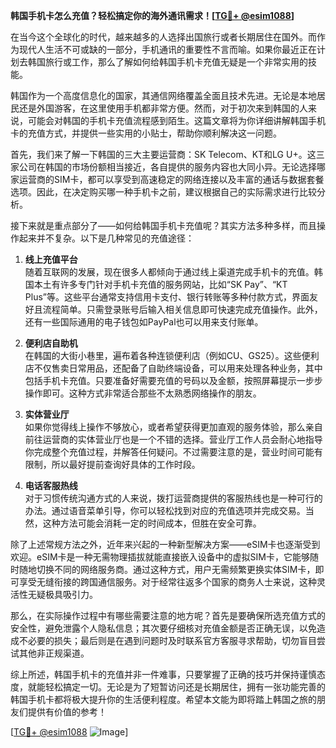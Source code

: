 **韩国手机卡怎么充值？轻松搞定你的海外通讯需求！[[TG💪+ @esim1088](https://t.me/s/esim1088)]**

在当今这个全球化的时代，越来越多的人选择出国旅行或者长期居住在国外。而作为现代人生活不可或缺的一部分，手机通讯的重要性不言而喻。如果你最近正在计划去韩国旅行或工作，那么了解如何给韩国手机卡充值无疑是一个非常实用的技能。

韩国作为一个高度信息化的国家，其通信网络覆盖全面且技术先进。无论是本地居民还是外国游客，在这里使用手机都非常方便。然而，对于初次来到韩国的人来说，可能会对韩国的手机卡充值流程感到陌生。这篇文章将为你详细讲解韩国手机卡的充值方式，并提供一些实用的小贴士，帮助你顺利解决这一问题。

首先，我们来了解一下韩国的三大主要运营商：SK Telecom、KT和LG U+。这三家公司在韩国的市场份额相当接近，各自提供的服务内容也大同小异。无论选择哪家运营商的SIM卡，都可以享受到高速稳定的网络连接以及丰富的通话与数据套餐选项。因此，在决定购买哪一种手机卡之前，建议根据自己的实际需求进行比较分析。

接下来就是重点部分了——如何给韩国手机卡充值呢？其实方法多种多样，而且操作起来并不复杂。以下是几种常见的充值途径：

1. **线上充值平台**  
   随着互联网的发展，现在很多人都倾向于通过线上渠道完成手机卡的充值。韩国本土有许多专门针对手机卡充值的服务网站，比如“SK Pay”、“KT Plus”等。这些平台通常支持信用卡支付、银行转账等多种付款方式，界面友好且流程简单。只需登录账号后输入相关信息即可快速完成充值操作。此外，还有一些国际通用的电子钱包如PayPal也可以用来支付账单。

2. **便利店自助机**  
   在韩国的大街小巷里，遍布着各种连锁便利店（例如CU、GS25）。这些便利店不仅售卖日常用品，还配备了自助终端设备，可以用来处理各种业务，其中包括手机卡充值。只要准备好需要充值的号码以及金额，按照屏幕提示一步步操作即可。这种方式非常适合那些不太熟悉网络操作的朋友。

3. **实体营业厅**  
   如果你觉得线上操作不够放心，或者希望获得更加直观的服务体验，那么亲自前往运营商的实体营业厅也是一个不错的选择。营业厅工作人员会耐心地指导你完成整个充值过程，并解答任何疑问。不过需要注意的是，营业时间可能有限制，所以最好提前查询好具体的工作时段。

4. **电话客服热线**  
   对于习惯传统沟通方式的人来说，拨打运营商提供的客服热线也是一种可行的办法。通过语音菜单引导，你可以轻松找到对应的充值选项并完成交易。当然，这种方法可能会消耗一定的时间成本，但胜在安全可靠。

除了上述常规方法之外，近年来兴起的一种新型解决方案——eSIM卡也逐渐受到欢迎。eSIM卡是一种无需物理插拔就能直接嵌入设备中的虚拟SIM卡，它能够随时随地切换不同的网络服务商。通过这种方式，用户无需频繁更换实体SIM卡，即可享受无缝衔接的跨国通信服务。对于经常往返多个国家的商务人士来说，这种灵活性无疑极具吸引力。

那么，在实际操作过程中有哪些需要注意的地方呢？首先是要确保所选充值方式的安全性，避免泄露个人隐私信息；其次要仔细核对充值金额是否正确无误，以免造成不必要的损失；最后则是在遇到问题时及时联系官方客服寻求帮助，切勿盲目尝试其他非正规渠道。

综上所述，韩国手机卡的充值并非一件难事，只要掌握了正确的技巧并保持谨慎态度，就能轻松搞定一切。无论是为了短暂访问还是长期居住，拥有一张功能完善的韩国手机卡都将极大提升你的生活便利程度。希望本文能为即将踏上韩国之旅的朋友们提供有价值的参考！

[[TG💪+ @esim1088](https://t.me/s/esim1088) ![Image](https://i.postimg.cc/4NQfJmqS/Snipaste-2025-05-13-00-14-12.png)]